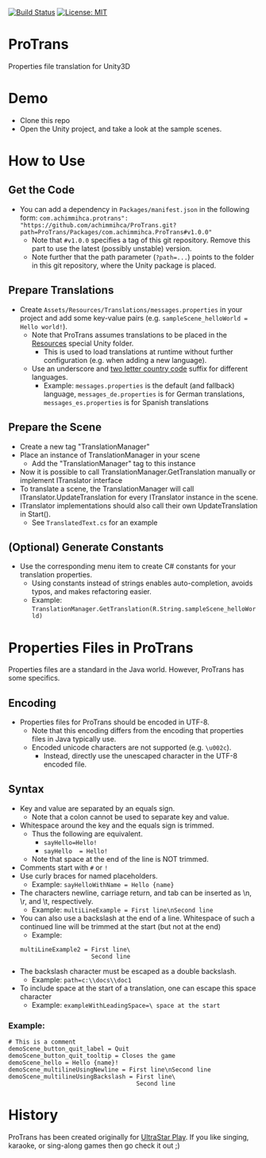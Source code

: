 
[![Build Status](https://travis-ci.org/achimmihca/ProTrans.svg?branch=main)](https://travis-ci.org/achimmihca/ProTrans)
[![License: MIT](https://img.shields.io/badge/License-MIT-yellow.svg)](https://github.com/achimmihca/ProTrans/blob/main/LICENSE)

# ProTrans
Properties file translation for Unity3D

# Demo
- Clone this repo
- Open the Unity project, and take a look at the sample scenes.

# How to Use

## Get the Code

- You can add a dependency in `Packages/manifest.json` in the following form:
  `com.achimmihca.protrans": "https://github.com/achimmihca/ProTrans.git?path=ProTrans/Packages/com.achimmihca.ProTrans#v1.0.0"`
    - Note that `#v1.0.0` specifies a tag of this git repository. Remove this part to use the latest (possibly unstable) version.
    - Note further that the path parameter (`?path=...`) points to the folder in this git repository, where the Unity package is placed.

## Prepare Translations
- Create `Assets/Resources/Translations/messages.properties` in your project and add some key-value pairs (e.g. `sampleScene_helloWorld = Hello world!`).
    - Note that ProTrans assumes translations to be placed in the [Resources](https://docs.unity3d.com/Manual/SpecialFolders.html) special Unity folder.
        - This is used to load translations at runtime without further configuration (e.g. when adding a new language).
    - Use an underscore and [two letter country code](https://en.wikipedia.org/wiki/ISO_3166-1_alpha-2) suffix for different languages.
        - Example: `messages.properties` is the default (and fallback) language, `messages_de.properties` is for German translations, `messages_es.properties` is for Spanish translations

## Prepare the Scene
- Create a new tag "TranslationManager"
- Place an instance of TranslationManager in your scene
    - Add the "TranslationManager" tag to this instance
- Now it is possible to call TranslationManager.GetTranslation manually or implement ITranslator interface
- To translate a scene, the TranslationManager will call ITranslator.UpdateTranslation for every ITranslator instance in the scene.
- ITranslator implementations should also call their own UpdateTranslation in Start().
    - See `TranslatedText.cs` for an example

## (Optional) Generate Constants
- Use the corresponding menu item to create C# constants for your translation properties.
    - Using constants instead of strings enables auto-completion, avoids typos, and makes refactoring easier.
    - Example: `TranslationManager.GetTranslation(R.String.sampleScene_helloWorld)`

# Properties Files in ProTrans

Properties files are a standard in the Java world.
However, ProTrans has some specifics.

## Encoding
- Properties files for ProTrans should be encoded in UTF-8.
    - Note that this encoding differs from the encoding that properties files in Java typically use.
    - Encoded unicode characters are not supported (e.g. `\u002c`).
        - Instead, directly use the unescaped character in the UTF-8 encoded file.

## Syntax
- Key and value are separated by an equals sign.
    - Note that a colon cannot be used to separate key and value.
- Whitespace around the key and the equals sign is trimmed.
    - Thus the following are equivalent.
        - `sayHello=Hello!`
        - `sayHello  = Hello!`
    - Note that space at the end of the line is NOT trimmed.
- Comments start with `#` or `!`
- Use curly braces for named placeholders.
    - Example: `sayHelloWithName = Hello {name}`
- The characters newline, carriage return, and tab can be inserted as \n, \r, and \t, respectively.
    - Example: `multiLineExample = First line\nSecond line`
- You can also use a backslash at the end of a line. Whitespace of such a continued line will be trimmed at the start (but not at the end)
    - Example:
    ```
    multiLineExample2 = First line\
                        Second line
    ```
- The backslash character must be escaped as a double backslash.
    - Example: `path=c:\\docs\\doc1`
- To include space at the start of a translation, one can escape this space character
    - Example: `exampleWithLeadingSpace=\ space at the start`

### Example:
```
# This is a comment
demoScene_button_quit_label = Quit
demoScene_button_quit_tooltip = Closes the game
demoScene_hello = Hello {name}!
demoScene_multilineUsingNewline = First line\nSecond line
demoScene_multilineUsingBackslash = First line\
                                    Second line
```

# History
ProTrans has been created originally for [UltraStar Play](https://github.com/UltraStar-Deluxe/Play).
If you like singing, karaoke, or sing-along games then go check it out ;)
